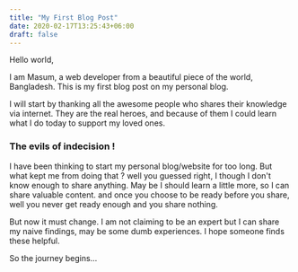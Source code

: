 ```yaml
---
title: "My First Blog Post"
date: 2020-02-17T13:25:43+06:00
draft: false
---
```


Hello world, 

I am Masum, a web developer from a beautiful piece of the world, Bangladesh. This is my first blog post on my personal blog. 

I will start by thanking all the awesome people who shares their knowledge via internet. They are the real heroes, and because of them I could learn what I do today to support my loved ones.

### The evils of indecision !
I have been thinking to start my personal blog/website for too long. But what kept me from doing that ? well you guessed right, I though I don't know enough to share anything. May be I should learn a little more, so I can share valuable content. and once you choose to be ready before you share, well you never get ready enough and you share nothing.

But now it must change. I am not claiming to be an expert but I can share my naive findings, may be some dumb experiences. I hope someone finds these helpful.

So the journey begins...

